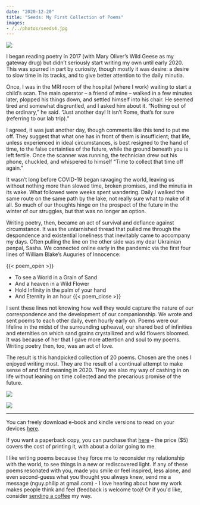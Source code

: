 ```yaml
---
date: "2020-12-20"
title: "Seeds: My First Collection of Poems"
images:
- /../photos/seeds4.jpg
---
```


![](/../photos/poem3.jpg)

I began reading poetry in 2017 (with Mary Oliver’s Wild Geese as my gateway drug) but didn’t seriously start writing my own until early 2020. This was spurred in part by curiosity, though mostly it was desire: a desire to slow time in its tracks, and to give better attention to the daily minutia.
 
Once, I was in the MRI room of the hospital (where I work) waiting to start a child’s scan. The main operator – a friend of mine – walked in a few minutes later, plopped his things down, and settled himself into his chair. He seemed tired and somewhat disgruntled, and I asked him about it. “Nothing out of the ordinary,” he said. “Just another day! It isn’t Rome, that’s for sure (referring to our lab trip).”
 
I agreed, it was just another day, though comments like this tend to put me off. They suggest that what one has in front of them is insufficient; that life, unless experienced in ideal circumstances, is best resigned to the hand of time, to the false certainties of the future, while the ground beneath you is left fertile. Once the scanner was running, the technician drew out his phone, chuckled, and whispered to himself “Time to collect that time off again.”
 
It wasn’t long before COVID-19 began ravaging the world, leaving us without nothing more than slowed time, broken promises, and the minutia in its wake. What followed were weeks spent wandering. Daily I walked the same route on the same path by the lake, not really sure what to make of it all. So much of our thoughts hinge on the prospect of the future in the winter of our struggles, but that was no longer an option.
 
Writing poetry, then, became an act of survival and defiance against circumstance. It was the untarnished thread that pulled me through the despondence and existential loneliness that inevitably came to accompany my days. Often pulling the line on the other side was my dear Ukrainian penpal, Sasha. We connected online early in the pandemic via the first four lines of William Blake’s Auguries of Innocence:
 
 {{< poem_open >}}
* To see a World in a Grain of Sand
* And a heaven in a Wild Flower
* Hold Infinity in the palm of your hand
* And Eternity in an hour
{{< poem_close >}}

I sent these lines not knowing how well they would capture the nature of our correspondence and the development of our companionship. We wrote and sent poems to each other daily, even hourly early on. Poems were our lifeline in the midst of the surrounding upheaval, our shared bed of infinities and eternities on which sand grains crystallized and wild flowers bloomed. It was because of her that I gave more attention and soul to my poems. Writing poetry then, too, was an act of love.
 
The result is this handpicked collection of 20 poems. Chosen are the ones I enjoyed writing most. They are the result of a continual attempt to make sense of and find meaning in 2020. They are also my way of cashing in on life without leaning on time collected and the precarious promise of the future.

![](/../photos/poem2.jpg)

![](/../photos/poem1.jpg)

***

You can freely download e-book and kindle versions to read on your devices [here](https://drive.google.com/drive/folders/1kQU0zJ7GaweMQVKy1KnJcSRn2BmUk6BJ). 

If you want a paperback copy, you can purchase that [here](https://www.amazon.com/Seeds-Poems-Phil-Nguyen/dp/B08QQ5DK3S/ref=tmm_pap_swatch_0?_encoding=UTF8&qid=&sr=) - the price ($5) covers the cost of printing it, with about a dollar going to me. 

I like writing poems because they force me to reconsider my relationship with the world, to see things in a new or rediscovered light. If any of these poems resonated with you, made you smile or feel inspired, less alone, and even second-guess what you thought you always knew, send me a message (nguy.philip at gmail.com) - I love hearing about how my work makes people think and feel (feedback is welcome too)! Or if you'd like, consider [sending a coffee](paypal.me/nguyenhphil) my way.